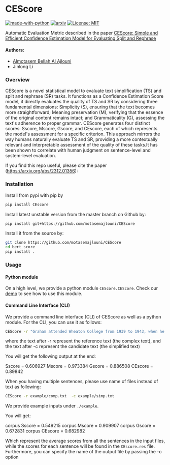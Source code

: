 # CEScore
[![made-with-python](https://img.shields.io/badge/Made%20with-Python-red.svg)](#python)
[![arxiv](https://img.shields.io/badge/arXiv-2312.01356-b31b1b.svg)](https://arxiv.org/abs/2312.01356)
[![License: MIT](https://img.shields.io/badge/License-MIT-yellow.svg)](https://opensource.org/licenses/MIT) 
 


Automatic Evaluation Metric described in the paper [CEScore:  Simple and Efficient Confidence Estimation Model for Evaluating Split and Rephrase](https://arxiv.org/abs/2312.01356) 



#### Authors:
* [Almotasem Bellah Al Ajlouni](https://scholar.google.com/citations?hl=en&user=mEAzS74AAAAJ)
* Jinlong Li



### Overview
CEScore is a novel statistical model to evaluate text simplification (TS) and split and rephrase (SR) tasks. It functions as a Confidence Estimation Score model, it directly evaluates the quality of TS and SR by considering three fundamental dimensions: Simplicity (S), ensuring that the text becomes more straightforward; Meaning preservation (M), verifying that the essence of the original content remains intact; and Grammaticality (G), assessing the text's adherence to proper grammar.
CEScore generates four distinct scores: Sscore, Mscore, Gscore, and CEscore, each of which represents the model's assessment for a specific criterion. This approach mirrors the way humans naturally evaluate TS and SR, providing a more contextually relevant and interpretable assessment of the quality of these tasks.It has been shown to correlate with human judgment on sentence-level and
system-level evaluation.

If you find this repo useful, please cite the paper (https://arxiv.org/abs/2312.01356):

### Installation

Install from pypi with pip by 

```sh
pip install CEscore
```
Install latest unstable version from the master branch on Github by:
```
pip install git+https://github.com/motasemajlouni/CEScore
```

Install it from the source by:
```sh
git clone https://github.com/motasemajlouni/CEScore
cd bert_score
pip install .
```


### Usage


#### Python module 

On a high level, we provide a python  module `CEScore.CEScore`.
Check our [demo](./example/demo.py) to see how to use this module. 


#### Command Line Interface (CLI)
We provide a command line interface (CLI) of CEScore as well as a python module. 
For the CLI, you can use it as follows:


```sh
CEScore -r "Graham attended Wheaton College from 1939 to 1943, when he graduated with a BA in anthropology." -c "Graham attended Wheaton College from 1939 to 1943. He graduated with a BA in anthropology."
```
where the text after -r represent the reference text (the complex text), and the text after -c represent the candidate text (the simplified text)

You will get the following output at the end:

Sscore = 0.606927
Mscore = 0.973384
Gscore = 0.886508
CEscore = 0.89842

When you having multiple sentences, please use name of files instead of text as following:

```sh
CEScore -r example/comp.txt  -c example/simp.txt 
```
 
We provide example inputs under `./example`.

You will get:

corpus Sscore = 0.549215
corpus Mscore = 0.909907
corpus Gscore = 0.672831
corpus CEscore = 0.682982

Which represent the average scores from all the sentences in the input files, while the scores for each sentence will be found in the `CEscore.res` file. Furthermore, you can specify the name of the output  file by passing the -o option


